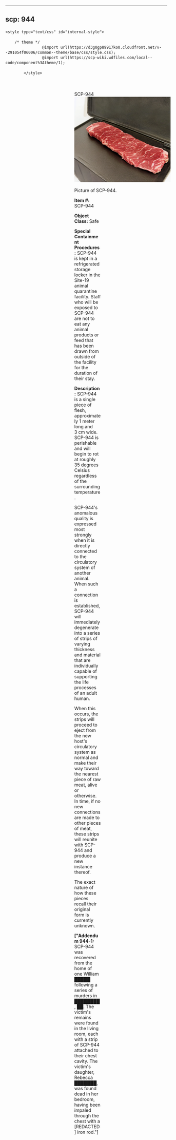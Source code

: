 
---
scp: 944
---

<head>
    <title>944 - SCP Foundation</title>
    
    <style type="text/css" id="internal-style">
                
        /* theme */
                    @import url(https://d3g0gp89917ko0.cloudfront.net/v--291054f06006/common--theme/base/css/style.css);
                    @import url(https://scp-wiki.wdfiles.com/local--code/component%3Atheme/1);
            
            </style>
<style>
iframe.scpnet-interwiki-frame { height: 0; }
</style>

</head>

<div id="main-content" style="margin: 50px 206px 20px 215px;">
<div id="action-area-top"></div>
<div id="page-title">SCP-944</div>
<div id="page-content">
<div style="text-align: right;"></div>
<div class="scp-image-block block-right" style="width:300px;"><img src="https://raw.githubusercontent.com/lucmaki/this-scp-does-not-exist/main/imgs/944.png" style="width:300px;" alt="944.jpg" class="image">
<div class="scp-image-caption" style="width:300px;">
<p>Picture of SCP-944.</p>
</div>
</div>
<p><strong>Item #:</strong> SCP-944</p>
<p><strong>Object Class:</strong> Safe</p>
<p><strong>Special Containment Procedures:</strong> SCP-944 is kept in a refrigerated storage locker in the Site-19 animal quarantine facility. Staff who will be exposed to SCP-944 are not to eat any animal products or feed that has been drawn from outside of the facility for the duration of their stay.</p>
<p><strong>Description:</strong> SCP-944 is a single piece of flesh, approximately 1 meter long and 3 cm wide. SCP-944 is perishable and will begin to rot at roughly 35 degrees Celsius regardless of the surrounding temperature.</p><p>SCP-944's anomalous quality is expressed most strongly when it is directly connected to the circulatory system of another animal. When such a connection is established, SCP-944 will immediately degenerate into a series of strips of varying thickness and material that are individually capable of supporting the life processes of an adult human.</p><p>When this occurs, the strips will proceed to eject from the new host's circulatory system as normal and make their way toward the nearest piece of raw meat, alive or otherwise. In time, if no new connections are made to other pieces of meat, these strips will reunite with SCP-944 and produce a new instance thereof.</p><p>The exact nature of how these pieces recall their original form is currently unknown.</p>
<p> <strong>["Addendum 944-1:</strong> SCP-944 was recovered from the home of one William █████ following a series of murders in ████████, ██. The victim's remains were found in the living room, each with a strip of SCP-944 attached to their chest cavity. The victim's daughter, Rebecca ███████, was found dead in her bedroom, having been impaled through the chest with a [REDACTED] iron rod."]</p>

<div class="footer-wikiwalk-nav">
<div style="text-align: center;">
</div>
</div>
</div>
</div>
</div>